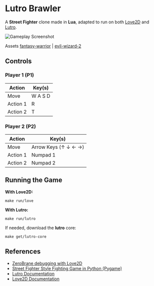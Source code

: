 # Lutro Brawler

A **Street Fighter** clone made in **Lua**, adapted to run on both [Love2D](https://love2d.org) and [Lutro](http://lutro.libretro.com).

![Gameplay Screenshot](https://github.com/user-attachments/assets/d5fee812-c1bf-459a-9e25-034702be62af)

Assets [fantasy-warrior](https://luizmelo.itch.io/fantasy-warrior) | [evil-wizard-2](https://luizmelo.itch.io/evil-wizard-2)


## Controls

### Player 1 (P1)
| Action   | Key(s)  |
|----------|---------|
| Move     | W A S D |
| Action 1 | R       |
| Action 2 | T       |

### Player 2 (P2)
| Action   | Key(s)                      |
|----------|-----------------------------|
| Move     | Arrow Keys (↑ ↓ ← →)        |
| Action 1 | Numpad 1                    |
| Action 2 | Numpad 2                    |


## Running the Game

**With Love2D:**
```shell
make run/love
```

**With Lutro:**
```shell
make run/lutro
```

If needed, download the **lutro** core:
```shell
make get/lutro-core
```

## References

- [ZeroBrane debugging with Love2D](https://notebook.kulchenko.com/zerobrane/love2d-debugging)
- [Street Fighter Style Fighting Game in Python (Pygame)](https://www.youtube.com/watch?v=s5bd9KMSSW4)
- [Lutro Documentation](https://lutro.libretro.com/doc/usefullibs.html)
- [Love2D Documentation](https://love2d.org/wiki/Main_Page)
